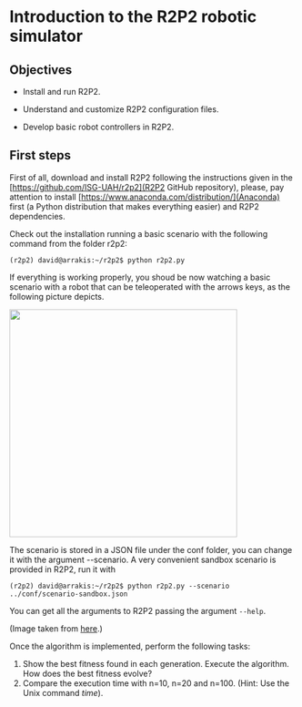 # Introduction to the R2P2 robotic simulator

## Objectives

* Install and run R2P2.

* Understand and customize R2P2 configuration files.

* Develop basic robot controllers in R2P2.

## First steps

First of all, download and install R2P2 following the instructions given in the [https://github.com/ISG-UAH/r2p2](R2P2 GitHub repository), please, pay attention to install [https://www.anaconda.com/distribution/](Anaconda) first (a Python distribution that makes everything easier) and R2P2 dependencies. 

Check out the installation running a basic scenario with the following command from the folder r2p2:

```
(r2p2) david@arrakis:~/r2p2$ python r2p2.py
```

If everything is working properly, you shoud be now watching a basic scenario with a robot that can be teleoperated with the arrows keys, as the following picture depicts.

<img align="center" src="stage.jpg" width="400">

The scenario is stored in a JSON file under the conf folder, you can change it with the argument --scenario. A very convenient sandbox scenario is provided in R2P2, run it with

```
(r2p2) david@arrakis:~/r2p2$ python r2p2.py --scenario ../conf/scenario-sandbox.json
```

You can get all the arguments to R2P2 passing the argument ```--help```.

(Image taken from [here](http://file.scirp.org/Html/1-8302163_41175.htm).)

Once the algorithm is implemented, perform the following tasks:

1. Show the best fitness found in each generation. Execute the algorithm. How does the best fitness evolve?
2. Compare the execution time with n=10, n=20 and n=100. (Hint: Use the Unix command *time*).
